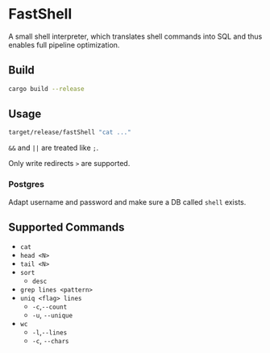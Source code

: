# FastShell

A small shell interpreter, which translates shell commands into SQL and thus enables full pipeline optimization.

## Build

```sh
cargo build --release
```

## Usage

```sh
target/release/fastShell "cat ..."
```

`&&` and `||` are treated like `;`.

Only write redirects `>` are supported.

### Postgres

Adapt username and password and make sure a DB called `shell` exists.

## Supported Commands

* `cat`
* `head <N>`
* `tail <N>`
* `sort`
  * `desc`
* `grep lines <pattern>`
* `uniq <flag> lines`
  * `-c`,`--count`
  * `-u`, `--unique`
* `wc`
  * `-l`,`--lines`
  * `-c`, `--chars`